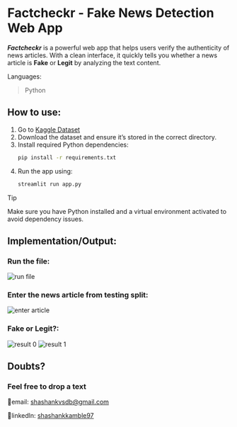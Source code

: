 # Factcheckr - Fake News Detection Web App

***Factcheckr*** is a powerful web app that helps users verify the authenticity of news articles. With a clean interface, it quickly tells you whether a news article is **Fake** or **Legit** by analyzing the text content.

Languages:  
> Python

## How to use:

1. Go to [Kaggle Dataset](https://www.kaggle.com/code/therealsampat/fake-news-detection)  
2. Download the dataset and ensure it’s stored in the correct directory.
3. Install required Python dependencies:
   ```bash
   pip install -r requirements.txt
4. Run the app using:
   ```bash
   streamlit run app.py

> [!TIP]  
> Make sure you have Python installed and a virtual environment activated to avoid dependency issues.

## Implementation/Output:

### Run the file:
![run file](https://github.com/Shashankdotio/FactCheckr/blob/main/snapshots/enter%20article.png)

### Enter the news article from testing split:
![enter article](https://github.com/Shashankdotio/FactCheckr/blob/main/snapshots/testing%20data.png)

### Fake or Legit?:
![result 0](https://github.com/Shashankdotio/FactCheckr/blob/main/snapshots/result%200.png)
![result 1](https://github.com/Shashankdotio/FactCheckr/blob/main/snapshots/result%201.png)
## Doubts?

### Feel free to drop a text  
📧email: shashankvsdb@gmail.com  

🔗linkedln: [shashankkamble97](https://www.linkedin.com/in/shashankkamble97/)
